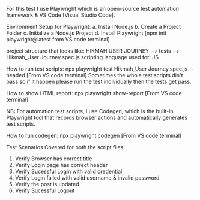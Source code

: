 For this test I use Playwright which is an open-source test automation framework & VS Code [Visual Studio Code].

Environment Setup for Playwright:
a. Install Node.js
b. Create a Project Folder
c. Initialize a Node.js Project
d. Install Playwright [npm init playwright@latest from VS code terminal]

project structure that looks like:
HIKMAH USER JOURNEY --> tests --> Hikmah_User Journey.spec.js
scripting language used for: JS

How to run test scripts:
npx playwright test Hikmah_User Journey.spec.js --headed [From VS code terminal]
Sometimes the whole test scripts din't pass so if it happen please run the test individually then the tests get pass. 

How to show HTML report: 
npx playwright show-report [From VS code terminal]

NB: For automation test scripts, I use Codegen, which is the built-in Playwright tool that records browser actions and automatically generates test scripts.

How to run codegen:
npx playwright codegen [From VS code terminal]

Test Scenarios Covered for both the script files:
1. Verify Browser has correct title
2. Verify Login page has correct header
3. Verify Sucessful Login with valid credential
4. Verify Login failed with valid username & invalid password
5. Verify the post is updated
6. Verify Sucessful Logout






